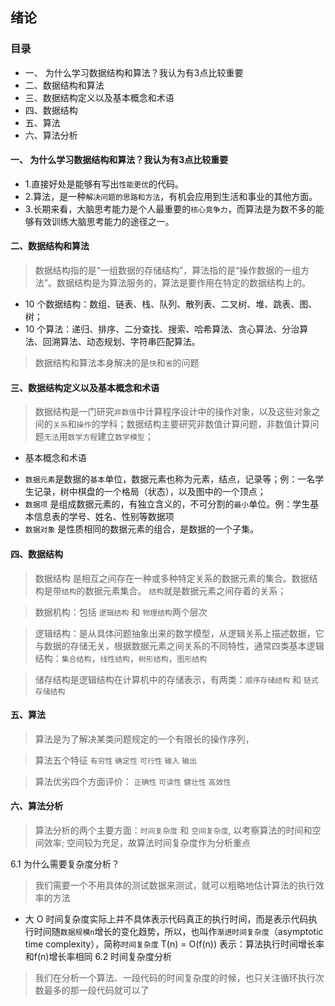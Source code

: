 ## 绪论

### 目录
- 一、 为什么学习数据结构和算法？我认为有3点比较重要
- 二、数据结构和算法
- 三、数据结构定义以及基本概念和术语
- 四、数据结构
- 五、算法
- 六、算法分析

#### 一、 为什么学习数据结构和算法？我认为有3点比较重要
- 1.直接好处是能够有写出`性能更优`的代码。
- 2.算法，是一种`解决问题的思路和方法`，有机会应用到生活和事业的其他方面。
- 3.长期来看，大脑思考能力是个人最重要的`核心竞争力`，而算法是为数不多的能够有效训练大脑思考能力的途径之一。


#### 二、数据结构和算法
>数据结构指的是“一组数据的存储结构”，算法指的是“操作数据的一组方法”。数据结构是为算法服务的，算法是要作用在特定的数据结构上的。
 - 10 个数据结构：数组、链表、栈、队列、散列表、二叉树、堆、跳表、图、树；
 - 10 个算法：递归、排序、二分查找、搜索、哈希算法、贪心算法、分治算法、回溯算法、动态规划、字符串匹配算法。
>数据结构和算法本身解决的是`快`和`省`的问题

#### 三、数据结构定义以及基本概念和术语
>数据结构是一门研究`非数值`中计算程序设计中的操作对象，以及这些对象之间的`关系`和`操作`的学科；数据结构主要研究非数值计算问题，非数值计算问题`无法`用`数学方程`建立`数学模型`；
- 基本概念和术语
* `数据元素`是数据的`基本`单位，数据元素也称为元素，结点，记录等；例：一名学生记录，树中棋盘的一个格局（状态），以及图中的一个顶点；
* `数据项` 是组成数据元素的，有独立含义的，不可分割的`最小`单位。例：学生基本信息表的学号、姓名、性别等数据项
* `数据对象` 是性质相同的数据元素的组合，是数据的一个子集。

#### 四、数据结构
>数据结构 是相互之间存在一种或多种特定关系的数据元素的集合。数据结构是带`结构`的数据元素集合。 `结构`就是数据元素之间存着的关系；

>数据机构：包括 `逻辑结构` 和 `物理结构`两个层次

>逻辑结构：是从具体问题抽象出来的数学模型，从逻辑关系上描述数据，它与数据的存储无关，根据数据元素之间关系的不同特性，通常四类基本逻辑结构：`集合结构`，`线性结构`，`树形结构`，`图形结构`

>储存结构是逻辑结构在计算机中的存储表示，有两类：`顺序存储结构` 和 `链式存储结构`

#### 五、算法
> 算法是为了解决某类问题规定的一个有限长的操作序列，

>算法五个特征 `有穷性` `确定性` `可行性` `输入` `输出`

>算法优劣四个方面评价： `正确性` `可读性` `健壮性` `高效性` 

#### 六、算法分析
> 算法分析的两个主要方面：`时间复杂度` 和 `空间复杂度`, 以考察算法的时间和空间效率;
> 空间较为充足，故算法时间复杂度作为分析重点

6.1 为什么需要复杂度分析？
>我们需要一个不用具体的测试数据来测试，就可以粗略地估计算法的执行效率的方法
- 大 O 时间复杂度实际上并不具体表示代码真正的执行时间，而是表示代码执行时间随`数据规模n`增长的变化趋势，所以，也叫作`渐进时间复杂度`（asymptotic time complexity），简称`时间复杂度` T(n) = O(f(n)) 表示：算法执行时间增长率和f(n)增长率相同
6.2 时间复杂度分析

>我们在分析一个算法、一段代码的时间复杂度的时候，也只关注循环执行次数最多的那一段代码就可以了



